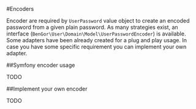 #Encoders

Encoder are required by `UserPassword` value object to create an encoded password from a given plain password. As many
strategies exist, an interface (`BenGor\User\Domain\Model\UserPasswordEncoder`) is available. Some adapters have been
already created for a plug and play usage. In case you have some specific requirement you can implement your own adapter.

##Symfony encoder usage

TODO

##Implement your own encoder

TODO
